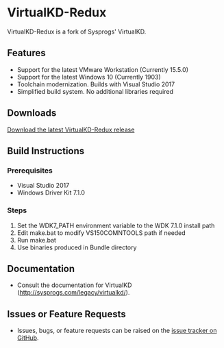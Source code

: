 # VirtualKD-Redux

VirtualKD-Redux is a fork of Sysprogs' VirtualKD.

## Features

* Support for the latest VMware Workstation (Currently 15.5.0)
* Support for the latest Windows 10 (Currently 1903)
* Toolchain modernization. Builds with Visual Studio 2017
* Simplified build system. No additional libraries required

## Downloads

[Download the latest VirtualKD-Redux release](https://github.com/4d61726b/VirtualKD-Redux/releases)

## Build Instructions
### Prerequisites
* Visual Studio 2017
* Windows Driver Kit 7.1.0
### Steps
1. Set the WDK7_PATH environment variable to the WDK 7.1.0 install path
2. Edit make.bat to modify VS150COMNTOOLS path if needed
3. Run make.bat
4. Use binaries produced in Bundle directory
## Documentation
* Consult the documentation for VirtualKD (http://sysprogs.com/legacy/virtualkd/).
## Issues or Feature Requests
* Issues, bugs, or feature requests can be raised on the [issue tracker on GitHub](https://github.com/4d61726b/VirtualKD-Redux/issues).
